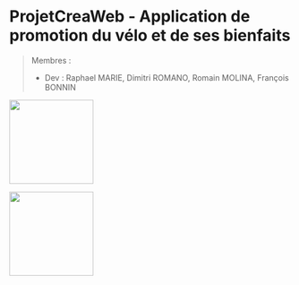 # ProjetCreaWeb - Application de promotion du vélo et de ses bienfaits

> Membres : 
>  - Dev : Raphael MARIE, Dimitri ROMANO, Romain MOLINA, François BONNIN


<a href="https://www.figma.com/file/wAs8MjaKV88q44EZbWhADy/Untitled?node-id=0%3A1"> <img src="https://i.goopics.net/yqk5bo.png" width= 150px> </a>

<a href="https://www.notion.so/fbonnin/BIKOLOGY-00b54f3d4a874114ad92d299725b8121" rel="Notion"><img src="https://upload.wikimedia.org/wikipedia/commons/4/45/Notion_app_logo.png" width=150px> </a>
